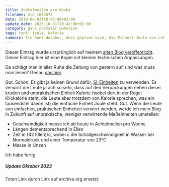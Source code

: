 ```yaml
---
title: Achtelmeilen pro Woche
filename: old_1642673
date: 2010-06-03T18:43:00+02:00
update_date: 2023-10-31T20:42:00+01:00
category: ganz_normaler_wahnsinn
tags: rant, joule, kalorie
summary: Ein Rant darüber, dass geplant wird, die Einheit Joule von Lebensmittelverpackungen zu entfernen.
---
```

Dieser Eintrag wurde ursprünglich auf meinem [alten Blog veröffentlicht](https://stu.blogger.de/stories/1642673/). Dieser Eintrag hier ist eine Kopie mit kleinen technischen Anpassungen.

Da schlägt man in aller Ruhe die Zeitung von gestern auf, und was muss man lesen? Genau [das hier](https://web.archive.org/web/20100605063521/http://www.derwesten.de/nachrichten/wirtschaft-und-finanzen/EU-Parlament-koennte-Energie-Einheit-Joule-kippen-id3059875.html).

Gut. Schön. Es gibt ja keinen Grund dafür, [SI-Einheiten](https://de.wikipedia.org/wiki/SI-Einheiten) zu verwenden. Es verwirrt die Leute ja ach so sehr, dass auf den Verpackungen neben dieser kruden und unpraktischen Einheit Kalorie (wobei dort in der Regel Kilokalorie steht, die Leute aber trotzdem von Kalorie sprechen, was ein tausendstel davon ist) die einfache Einheit Joule steht.
Gut. Wenn die Leute von einfachen, praktischen Einheiten verwirrt werden, werde ich mein Blog in Zukunft auf unpraktische, weniger verwirrende Maßeinheiten umstellen:

- Geschwindigkeit messe ich ab heute in Achtelmeilen pro Woche
- Längen dementsprechend in Ellen
- Zeit in (42 Ellen)/c, wobei c die Schallgeschwindigkeit in Wasser bei Normaldruck und einer Temperatur von 23°C
- Masse in Unzen

Ich habe fertig.

##### Update Oktober 2023

Toten Link durch Link auf archive.org ersetzt.
